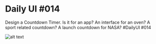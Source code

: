 # Daily UI #014

Design a Countdown Timer. Is it for an app? An interface for an oven? A sport related countdown? A launch countdown for NASA? #DailyUI #014


![alt text](https://pbs.twimg.com/media/EzqBGw1WYAEbmcj?format=jpg&name=large)
